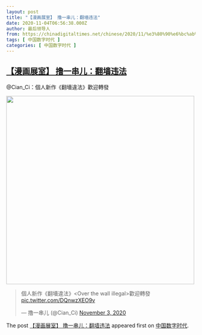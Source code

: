 ```yaml
---
layout: post
title: "【漫画展室】 撸一串儿：翻墙违法"
date: 2020-11-04T06:56:38.000Z
author: 最后领导人
from: https://chinadigitaltimes.net/chinese/2020/11/%e3%80%90%e6%bc%ab%e7%94%bb%e5%b1%95%e5%ae%a4%e3%80%91-%e6%92%b8%e4%b8%80%e4%b8%b2%e5%84%bf%ef%bc%9a%e7%bf%bb%e5%a2%99%e8%bf%9d%e6%b3%95/
tags: [ 中国数字时代 ]
categories: [ 中国数字时代 ]
---
```

<!--1604472998000-->
[【漫画展室】 撸一串儿：翻墙违法](https://chinadigitaltimes.net/chinese/2020/11/%e3%80%90%e6%bc%ab%e7%94%bb%e5%b1%95%e5%ae%a4%e3%80%91-%e6%92%b8%e4%b8%80%e4%b8%b2%e5%84%bf%ef%bc%9a%e7%bf%bb%e5%a2%99%e8%bf%9d%e6%b3%95/)
------

<div>
<p>@Cian_Ci：個人新作《翻墻違法》歡迎轉發</p><p><img src="http://chinadigitaltimes.net/chinese/files/2020/11/El677HhWoAAdo5Z.jpeg" alt="" width="500" class="aligncenter size-full wp-image-658964" srcset="https://chinadigitaltimes.net/chinese/files/2020/11/El677HhWoAAdo5Z.jpeg 1500w, https://chinadigitaltimes.net/chinese/files/2020/11/El677HhWoAAdo5Z-225x300.jpeg 225w, https://chinadigitaltimes.net/chinese/files/2020/11/El677HhWoAAdo5Z-768x1024.jpeg 768w, https://chinadigitaltimes.net/chinese/files/2020/11/El677HhWoAAdo5Z-1152x1536.jpeg 1152w, https://chinadigitaltimes.net/chinese/files/2020/11/El677HhWoAAdo5Z-1080x1440.jpeg 1080w" sizes="(max-width: 1500px) 100vw, 1500px" /></p><blockquote class="twitter-tweet" data-width="550" data-dnt="true"><p lang="zh" dir="ltr">個人新作《翻墻違法》&lt;Over the wall illegal&gt;歡迎轉發 <a href="https://t.co/DQnwzXEO9v">pic.twitter.com/DQnwzXEO9v</a></p><p>&mdash; 撸一串儿 (@Cian_Ci) <a href="https://twitter.com/Cian_Ci/status/1323702147293290496?ref_src=twsrc%5Etfw">November 3, 2020</a></p></blockquote><p><script async src="https://platform.twitter.com/widgets.js" charset="utf-8"></script></p><p>The post <a rel="nofollow" href="https://chinadigitaltimes.net/chinese/2020/11/%e3%80%90%e6%bc%ab%e7%94%bb%e5%b1%95%e5%ae%a4%e3%80%91-%e6%92%b8%e4%b8%80%e4%b8%b2%e5%84%bf%ef%bc%9a%e7%bf%bb%e5%a2%99%e8%bf%9d%e6%b3%95/">【漫画展室】 撸一串儿：翻墙违法</a> appeared first on <a rel="nofollow" href="https://chinadigitaltimes.net/chinese">中国数字时代</a>.</p>
</div>
